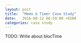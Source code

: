 ```yaml
---
layout: post
title:  "Memo & Timer Case Study"
date:   2016-08-12 06:59:00 +0200
categories: case study
---
```


TODO: Write about blocTime
